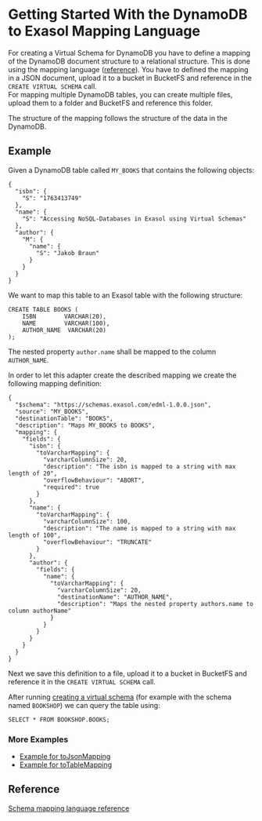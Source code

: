 # Getting Started With the DynamoDB to Exasol Mapping Language

For creating a Virtual Schema for DynamoDB you have to define a mapping 
of the DynamoDB document structure to a relational structure.
This is done using the mapping language 
([reference](https://exasol.github.io/virtual-schema-common-ducument/schema_doc/index.html)).
You have to defined the mapping in a JSON document, upload it to a bucket in BucketFS and reference 
in the `CREATE VIRTUAL SCHEMA` call.  
For mapping multiple DynamoDB tables, you can create multiple files, 
upload them to a folder and BucketFS and reference this folder. 

The structure of the mapping follows the structure of the data in the DynamoDB.

## Example

Given a DynamoDB table called `MY_BOOKS` that contains the following objects:

```
{
  "isbn": {
    "S": "1763413749"
  },
  "name": {
    "S": "Accessing NoSQL-Databases in Exasol using Virtual Schemas"
  },
  "author": {
    "M": {
      "name": {
        "S": "Jakob Braun"
      }
    }
  }
}
```
We want to map this table to an Exasol table with the following structure:

```
CREATE TABLE BOOKS (
    ISBN        VARCHAR(20),
    NAME        VARCHAR(100),
    AUTHOR_NAME  VARCHAR(20)
);
```
The nested property `author.name` shall be mapped to the column `AUTHOR_NAME`. 

In order to let this adapter create the described mapping we create the following mapping definition:

```
{
  "$schema": "https://schemas.exasol.com/edml-1.0.0.json",
  "source": "MY_BOOKS",
  "destinationTable": "BOOKS",
  "description": "Maps MY_BOOKS to BOOKS",
  "mapping": {
    "fields": {
      "isbn": {
        "toVarcharMapping": {
          "varcharColumnSize": 20,
          "description": "The isbn is mapped to a string with max length of 20",
          "overflowBehaviour": "ABORT",
          "required": true
        }
      },
      "name": {
        "toVarcharMapping": {
          "varcharColumnSize": 100,
          "description": "The name is mapped to a string with max length of 100",
          "overflowBehaviour": "TRUNCATE"
        }
      },
      "author": {
        "fields": {
          "name": {
            "toVarcharMapping": {
              "varcharColumnSize": 20,
              "destinationName": "AUTHOR_NAME",
              "description": "Maps the nested property authors.name to column authorName"
            }
          }
        }
      }
    }
  }
}
```

Next we save this definition to a file, upload it to a bucket in 
BucketFS and reference it in the `CREATE VIRTUAL SCHEMA` call.

After running [creating a virtual schema](../README.md) (for example with the schema named `BOOKSHOP`) we can query the table using:

```
SELECT * FROM BOOKSHOP.BOOKS;
```

### More Examples
* [Example for toJsonMapping](exampleWithToJson.md)
* [Example for toTableMapping](exampleWithToTable.md)

## Reference
[Schema mapping language reference](https://exasol.github.io/virtual-schema-common-ducument/schema_doc/index.html)
